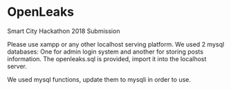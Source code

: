 # OpenLeaks
Smart City Hackathon 2018 Submission

Please use xampp or any other localhost serving platform.
We used 2 mysql databases:
One for admin login system and another for storing posts information.
The openleaks.sql is provided, import it into the localhost server.

We used mysql functions, update them to mysqli in order to use.
